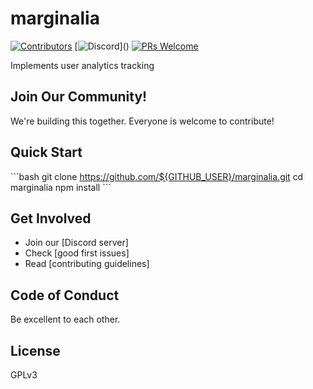 # marginalia

[![Contributors](https://img.shields.io/github/contributors/${GITHUB_USER}/marginalia.svg)]()
[![Discord](https://img.shields.io/discord/...)]()
[![PRs Welcome](https://img.shields.io/badge/PRs-welcome-brightgreen.svg)]()

Implements user analytics tracking

## Join Our Community!

We're building this together. Everyone is welcome to contribute!

## Quick Start

\`\`\`bash
git clone https://github.com/${GITHUB_USER}/marginalia.git
cd marginalia
npm install
\`\`\`

## Get Involved

- Join our [Discord server]
- Check [good first issues]
- Read [contributing guidelines]

## Code of Conduct

Be excellent to each other.

## License

GPLv3
